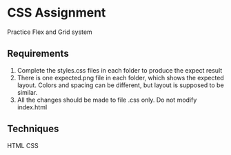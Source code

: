 # CSS Assignment

Practice Flex and Grid system

## Requirements

1. Complete the styles.css files in each folder to produce the expect result
2. There is one expected.png file in each folder, which shows the expected layout. Colors and spacing can be different, but layout is supposed to be similar.
3. All the changes should be made to file .css only. Do not modify index.html

## Techniques

HTML 
CSS
